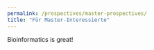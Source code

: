 ```yaml
---
permalink: /prospectives/master-prospectives/
title: "Für Master-Interessierte"
---
```


Bioinformatics is great!